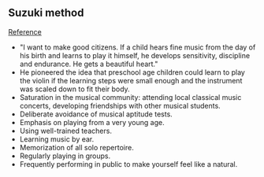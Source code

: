 ## Suzuki method
[Reference](https://en.m.wikipedia.org/wiki/Suzuki_method)

- "I want to make good citizens. If a child hears fine music from the day of his birth and learns to play it himself, he develops sensitivity, discipline and endurance. He gets a beautiful heart."
- He pioneered the idea that preschool age children could learn to play the violin if the learning steps were small enough and the instrument was scaled down to fit their body.
- Saturation in the musical community: attending local classical music concerts, developing friendships with other musical students.
- Deliberate avoidance of musical aptitude tests.
- Emphasis on playing from a very young age.
- Using well-trained teachers.
- Learning music by ear.
- Memorization of all solo repertoire.
- Regularly playing in groups.
- Frequently performing in public to make yourself feel like a natural.
